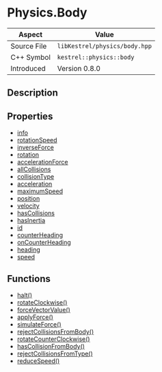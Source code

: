 # Physics.Body
| Aspect | Value |
| --- | --- |
| Source File | `libKestrel/physics/body.hpp` |
| C++ Symbol | `kestrel::physics::body` |
| Introduced | Version 0.8.0 |
## Description

## Properties

 - [info](info.md)
 - [rotationSpeed](rotationSpeed.md)
 - [inverseForce](inverseForce.md)
 - [rotation](rotation.md)
 - [accelerationForce](accelerationForce.md)
 - [allCollisions](allCollisions.md)
 - [collisionType](collisionType.md)
 - [acceleration](acceleration.md)
 - [maximumSpeed](maximumSpeed.md)
 - [position](position.md)
 - [velocity](velocity.md)
 - [hasCollisions](hasCollisions.md)
 - [hasInertia](hasInertia.md)
 - [id](id.md)
 - [counterHeading](counterHeading.md)
 - [onCounterHeading](onCounterHeading.md)
 - [heading](heading.md)
 - [speed](speed.md)
## Functions

 - [halt()](halt.md)
 - [rotateClockwise()](rotateClockwise.md)
 - [forceVectorValue()](forceVectorValue.md)
 - [applyForce()](applyForce.md)
 - [simulateForce()](simulateForce.md)
 - [rejectCollisionsFromBody()](rejectCollisionsFromBody.md)
 - [rotateCounterClockwise()](rotateCounterClockwise.md)
 - [hasCollisionFromBody()](hasCollisionFromBody.md)
 - [rejectCollisionsFromType()](rejectCollisionsFromType.md)
 - [reduceSpeed()](reduceSpeed.md)

